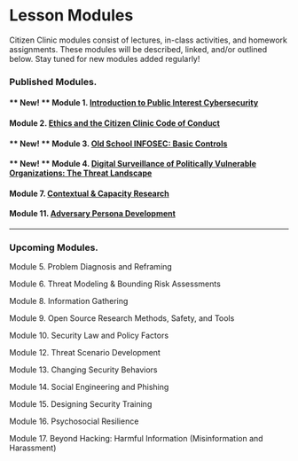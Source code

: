 # Lesson Modules

Citizen Clinic modules consist of lectures, in-class activities, and homework assignments. These modules will be described, linked, and/or outlined below. Stay tuned for new modules added regularly! 

### Published Modules. 

#### ** New! ** Module 1. [Introduction to Public Interest Cybersecurity](../Modules/Intro/Intro/) 

#### Module 2. [Ethics and the Citizen Clinic Code of Conduct](../Modules/Ethics/Ethics/) 

#### ** New! ** Module 3. [Old School INFOSEC: Basic Controls](../Modules/Basics/Basics/)

#### ** New! ** Module 4. [Digital Surveillance of Politically Vulnerable Organizations: The Threat Landscape](../Modules/Threat_Landscape/Threat_Landscape/)

#### Module 7. [Contextual & Capacity Research](../Modules/Contextual_Research/Contextual_Research/)

#### Module 11. [Adversary Persona Development](../Modules/Adversary_Personas/Adversary_Personas/)

____


### Upcoming Modules.


Module 5. Problem Diagnosis and Reframing

Module 6. Threat Modeling & Bounding Risk Assessments 

Module 8. Information Gathering

Module 9. Open Source Research Methods, Safety, and Tools

Module 10. Security Law and Policy Factors

Module 12. Threat Scenario Development

Module 13. Changing Security Behaviors

Module 14. Social Engineering and Phishing

Module 15. Designing Security Training

Module 16. Psychosocial Resilience

Module 17. Beyond Hacking: Harmful Information (Misinformation and Harassment)
